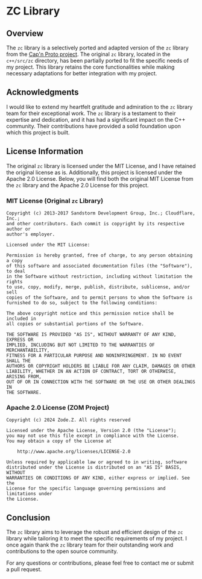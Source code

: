 # ZC Library

## Overview

The `zc` library is a selectively ported and adapted version of the `zc` library from
the [Cap'n Proto project](https://github.com/capnproto/capnproto.git). The original `zc` library, located in the
`c++/src/zc` directory, has been partially ported to fit the specific needs of my project. This library retains the core
functionalities while making necessary adaptations for better integration with my project.

## Acknowledgments

I would like to extend my heartfelt gratitude and admiration to the `zc` library team for their exceptional work. The
`zc` library is a testament to their expertise and dedication, and it has had a significant impact on the C++ community.
Their contributions have provided a solid foundation upon which this project is built.

## License Information

The original `zc` library is licensed under the MIT License, and I have retained the original license as is.
Additionally, this project is licensed under the Apache 2.0 License. Below, you will find both the original MIT License
from the `zc` library and the Apache 2.0 License for this project.

### MIT License (Original `zc` Library)

```
Copyright (c) 2013-2017 Sandstorm Development Group, Inc.; Cloudflare, Inc.;
and other contributors. Each commit is copyright by its respective author or
author's employer.

Licensed under the MIT License:

Permission is hereby granted, free of charge, to any person obtaining a copy
of this software and associated documentation files (the "Software"), to deal
in the Software without restriction, including without limitation the rights
to use, copy, modify, merge, publish, distribute, sublicense, and/or sell
copies of the Software, and to permit persons to whom the Software is
furnished to do so, subject to the following conditions:

The above copyright notice and this permission notice shall be included in
all copies or substantial portions of the Software.

THE SOFTWARE IS PROVIDED "AS IS", WITHOUT WARRANTY OF ANY KIND, EXPRESS OR
IMPLIED, INCLUDING BUT NOT LIMITED TO THE WARRANTIES OF MERCHANTABILITY,
FITNESS FOR A PARTICULAR PURPOSE AND NONINFRINGEMENT. IN NO EVENT SHALL THE
AUTHORS OR COPYRIGHT HOLDERS BE LIABLE FOR ANY CLAIM, DAMAGES OR OTHER
LIABILITY, WHETHER IN AN ACTION OF CONTRACT, TORT OR OTHERWISE, ARISING FROM,
OUT OF OR IN CONNECTION WITH THE SOFTWARE OR THE USE OR OTHER DEALINGS IN
THE SOFTWARE.

```

### Apache 2.0 License (ZOM Project)

```
Copyright (c) 2024 Zode.Z. All rights reserved

Licensed under the Apache License, Version 2.0 (the "License");
you may not use this file except in compliance with the License.
You may obtain a copy of the License at

    http://www.apache.org/licenses/LICENSE-2.0

Unless required by applicable law or agreed to in writing, software
distributed under the License is distributed on an "AS IS" BASIS, WITHOUT
WARRANTIES OR CONDITIONS OF ANY KIND, either express or implied. See the
License for the specific language governing permissions and limitations under
the License.
```

## Conclusion

The `zc` library aims to leverage the robust and efficient design of the `zc` library while tailoring it to meet the
specific requirements of my project. I once again thank the `zc` library team for their outstanding work and
contributions to the open source community.

For any questions or contributions, please feel free to contact me or submit a pull request.
